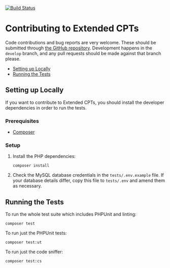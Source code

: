 [![Build Status](https://img.shields.io/travis/johnbillion/extended-cpts/develop.svg?style=flat-square&label=develop%20build)](https://travis-ci.org/johnbillion/extended-cpts)

# Contributing to Extended CPTs

Code contributions and bug reports are very welcome. These should be submitted through [the GitHub repository](https://github.com/johnbillion/extended-cpts). Development happens in the `develop` branch, and any pull requests should be made against that branch please.

* [Setting up Locally](#setting-up-locally)
* [Running the Tests](#running-the-tests)

## Setting up Locally

If you want to contribute to Extended CPTs, you should install the developer dependencies in order to run the tests.

### Prerequisites

* [Composer](https://getcomposer.org/)

### Setup

1. Install the PHP dependencies:

       composer install

2. Check the MySQL database credentials in the `tests/.env.example` file. If your database details differ, copy this file to `tests/.env` and amend them as necessary.

## Running the Tests

To run the whole test suite which includes PHPUnit and linting:

	composer test

To run just the PHPUnit tests:

	composer test:ut

To run just the code sniffer:

	composer test:cs
